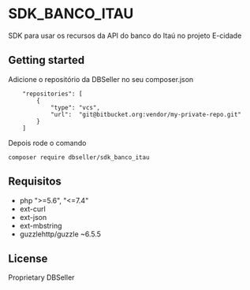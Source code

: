 # SDK_BANCO_ITAU

SDK para usar os recursos da API do banco do Itaú no projeto E-cidade

## Getting started

Adicione o repositório da DBSeller no seu composer.json

```
    "repositories": [
        {
            "type": "vcs",
            "url":  "git@bitbucket.org:vendor/my-private-repo.git"
        }
    ]
```

Depois rode o comando

```
composer require dbseller/sdk_banco_itau
```

## Requisitos

- php ">=5.6", "<=7.4"
- ext-curl
- ext-json
- ext-mbstring
- guzzlehttp/guzzle ~6.5.5
## License
Proprietary DBSeller
